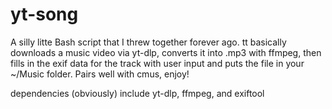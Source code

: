 # yt-song
A silly litte Bash script that I threw together forever ago. tt basically downloads a music video via yt-dlp, converts it into .mp3 with ffmpeg, then fills in the exif data for the track with user input and puts the file in your ~/Music folder. Pairs well with cmus, enjoy! 

dependencies (obviously) include yt-dlp, ffmpeg, and exiftool
